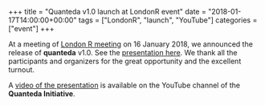 +++
title = "Quanteda v1.0 launch at LondonR event"
date = "2018-01-17T14:00:00+00:00"
tags = ["LondonR", "launch", "YouTube"]
categories = ["event"]
+++

At a meeting of [London R meeting](http://www.londonr.org/) on 16 January 2018, we announced the release of **quanteda** v1.0. See the [presentation here](/news/london-r-2018.pdf). We thank all the participants and organizers for the great opportunity and the excellent turnout.

A [video of the presentation](https://www.youtube.com/watch?v=st_PEBNgMfI) is available on the YouTube channel of the **Quanteda Initiative**.
